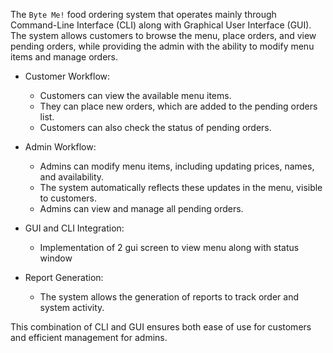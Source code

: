 

The `Byte Me!` food ordering system that operates mainly through Command-Line Interface (CLI) along with Graphical User Interface (GUI). The system allows customers to browse the menu, place orders, and view pending orders, while providing the admin with the ability to modify menu items and manage orders.

- Customer Workflow:
    - Customers can view the available menu items.
    - They can place new orders, which are added to the pending orders list.
    - Customers can also check the status of pending orders.

- Admin Workflow:
    - Admins can modify menu items, including updating prices, names, and availability.
    - The system automatically reflects these updates in the menu, visible to customers.
    - Admins can view and manage all pending orders.

- GUI and CLI Integration:
    - Implementation of 2 gui screen to view menu along with status window 

- Report Generation:
    - The system allows the generation of reports to track order and system activity.

This combination of CLI and GUI ensures both ease of use for customers and efficient management for admins.

